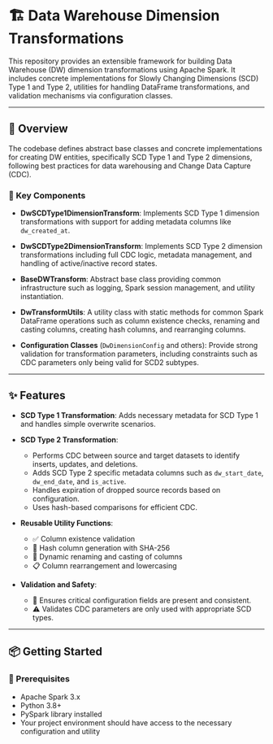 # 🏗️ Data Warehouse Dimension Transformations

This repository provides an extensible framework for building Data Warehouse (DW) dimension transformations using Apache Spark. It includes concrete implementations for Slowly Changing Dimensions (SCD) Type 1 and Type 2, utilities for handling DataFrame transformations, and validation mechanisms via configuration classes.

---

## 🚀 Overview

The codebase defines abstract base classes and concrete implementations for creating DW entities, specifically SCD Type 1 and Type 2 dimensions, following best practices for data warehousing and Change Data Capture (CDC).

### 🔑 Key Components

- **DwSCDType1DimensionTransform**: Implements SCD Type 1 dimension transformations with support for adding metadata columns like `dw_created_at`.

- **DwSCDType2DimensionTransform**: Implements SCD Type 2 dimension transformations including full CDC logic, metadata management, and handling of active/inactive record states.

- **BaseDWTransform**: Abstract base class providing common infrastructure such as logging, Spark session management, and utility instantiation.

- **DwTransformUtils**: A utility class with static methods for common Spark DataFrame operations such as column existence checks, renaming and casting columns, creating hash columns, and rearranging columns.

- **Configuration Classes** (`DwDimensionConfig` and others): Provide strong validation for transformation parameters, including constraints such as CDC parameters only being valid for SCD2 subtypes.

---

## ✨ Features

- **SCD Type 1 Transformation**: Adds necessary metadata for SCD Type 1 and handles simple overwrite scenarios.

- **SCD Type 2 Transformation**:
  - Performs CDC between source and target datasets to identify inserts, updates, and deletions.
  - Adds SCD Type 2 specific metadata columns such as `dw_start_date`, `dw_end_date`, and `is_active`.
  - Handles expiration of dropped source records based on configuration.
  - Uses hash-based comparisons for efficient CDC.

- **Reusable Utility Functions**:
  - ✅ Column existence validation
  - 🔐 Hash column generation with SHA-256
  - 🔄 Dynamic renaming and casting of columns
  - 📋 Column rearrangement and lowercasing

- **Validation and Safety**:
  - 🚫 Ensures critical configuration fields are present and consistent.
  - ⚠️ Validates CDC parameters are only used with appropriate SCD types.

---

## 📦 Getting Started

### 🔧 Prerequisites

- Apache Spark 3.x
- Python 3.8+
- PySpark library installed
- Your project environment should have access to the necessary configuration and utility
